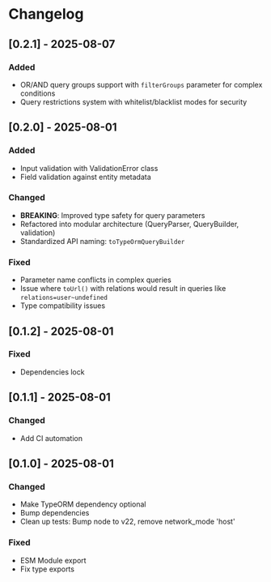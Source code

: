 # Changelog

## [0.2.1] - 2025-08-07

### Added
- OR/AND query groups support with `filterGroups` parameter for complex conditions
- Query restrictions system with whitelist/blacklist modes for security

## [0.2.0] - 2025-08-01

### Added
- Input validation with ValidationError class
- Field validation against entity metadata

### Changed
- **BREAKING**: Improved type safety for query parameters
- Refactored into modular architecture (QueryParser, QueryBuilder, validation)
- Standardized API naming: `toTypeOrmQueryBuilder`

### Fixed
- Parameter name conflicts in complex queries
- Issue where `toUrl()` with relations would result in queries like `relations=user~undefined`
- Type compatibility issues

## [0.1.2] - 2025-08-01
### Fixed
- Dependencies lock

## [0.1.1] - 2025-08-01

### Changed
- Add CI automation

## [0.1.0] - 2025-08-01

### Changed
- Make TypeORM dependency optional
- Bump dependencies
- Clean up tests: Bump node to v22, remove network_mode 'host'

### Fixed
- ESM Module export
- Fix type exports